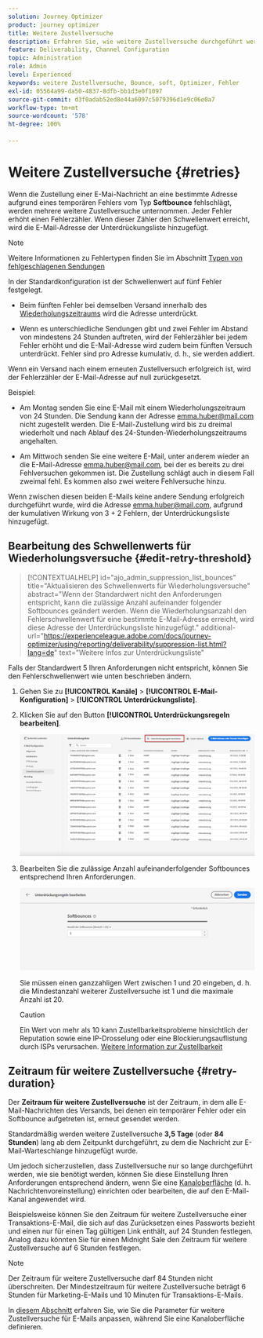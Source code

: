 ```yaml
---
solution: Journey Optimizer
product: journey optimizer
title: Weitere Zustellversuche
description: Erfahren Sie, wie weitere Zustellversuche durchgeführt werden, bevor eine Adresse an die Unterdrückungsliste gesendet wird.
feature: Deliverability, Channel Configuration
topic: Administration
role: Admin
level: Experienced
keywords: weitere Zustellversuche, Bounce, soft, Optimizer, Fehler
exl-id: 05564a99-da50-4837-8dfb-bb1d3e0f1097
source-git-commit: d3f0adab52ed8e44a6097c5079396d1e9c06e0a7
workflow-type: tm+mt
source-wordcount: '578'
ht-degree: 100%

---
```


# Weitere Zustellversuche {#retries}

Wenn die Zustellung einer E-Mai-Nachricht an eine bestimmte Adresse aufgrund eines temporären Fehlers vom Typ **Softbounce** fehlschlägt, werden mehrere weitere Zustellversuche unternommen. Jeder Fehler erhöht einen Fehlerzähler. Wenn dieser Zähler den Schwellenwert erreicht, wird die E-Mail-Adresse der Unterdrückungsliste hinzugefügt.

>[!NOTE]
>
>Weitere Informationen zu Fehlertypen finden Sie im Abschnitt [Typen von fehlgeschlagenen Sendungen](../reports/suppression-list.md#delivery-failures)

In der Standardkonfiguration ist der Schwellenwert auf fünf Fehler festgelegt.

* Beim fünften Fehler bei demselben Versand innerhalb des [Wiederholungszeitraums](#retry-duration) wird die Adresse unterdrückt.

* Wenn es unterschiedliche Sendungen gibt und zwei Fehler im Abstand von mindestens 24 Stunden auftreten, wird der Fehlerzähler bei jedem Fehler erhöht und die E-Mail-Adresse wird zudem beim fünften Versuch unterdrückt. Fehler sind pro Adresse kumulativ, d. h., sie werden addiert.

Wenn ein Versand nach einem erneuten Zustellversuch erfolgreich ist, wird der Fehlerzähler der E-Mail-Adresse auf null zurückgesetzt.

Beispiel:

* Am Montag senden Sie eine E-Mail mit einem Wiederholungszeitraum von 24 Stunden. Die Sendung kann der Adresse emma.huber@mail.com nicht zugestellt werden. Die E-Mail-Zustellung wird bis zu dreimal wiederholt und nach Ablauf des 24-Stunden-Wiederholungszeitraums angehalten.

* Am Mittwoch senden Sie eine weitere E-Mail, unter anderem wieder an die E-Mail-Adresse emma.huber@mail.com, bei der es bereits zu drei Fehlversuchen gekommen ist. Die Zustellung schlägt auch in diesem Fall zweimal fehl. Es kommen also zwei weitere Fehlversuche hinzu.

Wenn zwischen diesen beiden E-Mails keine andere Sendung erfolgreich durchgeführt wurde, wird die Adresse emma.huber@mail.com, aufgrund der kumulativen Wirkung von 3 + 2 Fehlern, der Unterdrückungsliste hinzugefügt.

## Bearbeitung des Schwellenwerts für Wiederholungsversuche {#edit-retry-threshold}

>[!CONTEXTUALHELP]
>id="ajo_admin_suppression_list_bounces"
>title="Aktualisieren des Schwellenwerts für Wiederholungsversuche"
>abstract="Wenn der Standardwert nicht den Anforderungen entspricht, kann die zulässige Anzahl aufeinander folgender Softbounces geändert werden. Wenn die Wiederholungsanzahl den Fehlerschwellenwert für eine bestimmte E-Mail-Adresse erreicht, wird diese Adresse der Unterdrückungsliste hinzugefügt."
>additional-url="https://experienceleague.adobe.com/docs/journey-optimizer/using/reporting/deliverability/suppression-list.html?lang=de" text="Weitere Infos zur Unterdrückungsliste"

Falls der Standardwert 5 Ihren Anforderungen nicht entspricht, können Sie den Fehlerschwellenwert wie unten beschrieben ändern.

1. Gehen Sie zu **[!UICONTROL Kanäle]** > **[!UICONTROL E-Mail-Konfiguration]** > **[!UICONTROL Unterdrückungsliste]**.

1. Klicken Sie auf den Button **[!UICONTROL Unterdrückungsregeln bearbeiten]**.

   ![](assets/suppression-list-edit-retries.png)

1. Bearbeiten Sie die zulässige Anzahl aufeinanderfolgender Softbounces entsprechend Ihren Anforderungen.

   ![](assets/suppression-list-edit-soft-bounces.png)

   Sie müssen einen ganzzahligen Wert zwischen 1 und 20 eingeben, d. h. die Mindestanzahl weiterer Zustellversuche ist 1 und die maximale Anzahl ist 20.

   >[!CAUTION]
   >
   >Ein Wert von mehr als 10 kann Zustellbarkeitsprobleme hinsichtlich der Reputation sowie eine IP-Drosselung oder eine Blockierungsauflistung durch ISPs verursachen. [Weitere Information zur Zustellbarkeit](../reports/deliverability.md)

## Zeitraum für weitere Zustellversuche {#retry-duration}

Der **Zeitraum für weitere Zustellversuche** ist der Zeitraum, in dem alle E-Mail-Nachrichten des Versands, bei denen ein temporärer Fehler oder ein Softbounce aufgetreten ist, erneut gesendet werden.

Standardmäßig werden weitere Zustellversuche **3,5 Tage** (oder **84 Stunden**) lang ab dem Zeitpunkt durchgeführt, zu dem die Nachricht zur E-Mail-Warteschlange hinzugefügt wurde.

Um jedoch sicherzustellen, dass Zustellversuche nur so lange durchgeführt werden, wie sie benötigt werden, können Sie diese Einstellung Ihren Anforderungen entsprechend ändern, wenn Sie eine [Kanaloberfläche](channel-surfaces.md) (d. h. Nachrichtenvoreinstellung) einrichten oder bearbeiten, die auf den E-Mail-Kanal angewendet wird.

Beispielsweise können Sie den Zeitraum für weitere Zustellversuche einer Transaktions-E-Mail, die sich auf das Zurücksetzen eines Passworts bezieht und einen nur für einen Tag gültigen Link enthält, auf 24 Stunden festlegen. Analog dazu könnten Sie für einen Midnight Sale den Zeitraum für weitere Zustellversuche auf 6 Stunden festlegen.

>[!NOTE]
>
>Der Zeitraum für weitere Zustellversuche darf 84 Stunden nicht überschreiten. Der Mindestzeitraum für weitere Zustellversuche beträgt 6 Stunden für Marketing-E-Mails und 10 Minuten für Transaktions-E-Mails.

In [diesem Abschnitt](../email/email-settings.md#email-retry) erfahren Sie, wie Sie die Parameter für weitere Zustellversuche für E-Mails anpassen, während Sie eine Kanaloberfläche definieren.

